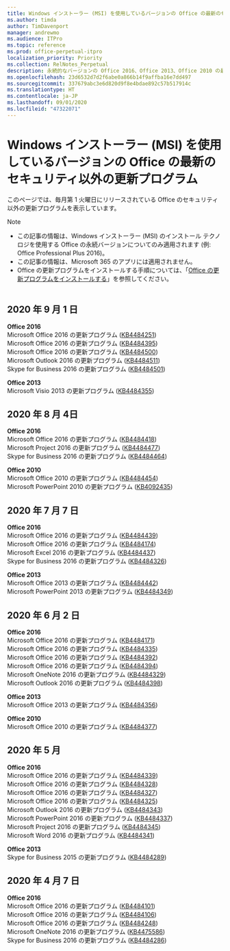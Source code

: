 ```yaml
---
title: Windows インストーラー (MSI) を使用しているバージョンの Office の最新のセキュリティ以外の更新プログラム
ms.author: timda
author: TimDavenport
manager: andrewmo
ms.audience: ITPro
ms.topic: reference
ms.prod: office-perpetual-itpro
localization_priority: Priority
ms.collection: RelNotes_Perpetual
description: 永続的なバージョンの Office 2016、Office 2013、Office 2010 の最新のセキュリティ以外の更新プログラム情報へのリンクを IT 技術者に提供します
ms.openlocfilehash: 23d6532d7d2f6abe0a866b14f9affba16e7dd497
ms.sourcegitcommit: 337679abc3e6d820d9f8e4bdae892c57b517914c
ms.translationtype: HT
ms.contentlocale: ja-JP
ms.lasthandoff: 09/01/2020
ms.locfileid: "47322071"
---
```

# <a name="latest-non-security-updates-for-versions-of-office-that-use-windows-installer-msi"></a>Windows インストーラー (MSI) を使用しているバージョンの Office の最新のセキュリティ以外の更新プログラム

このページでは、毎月第 1 火曜日にリリースされている Office のセキュリティ以外の更新プログラムを表示しています。

> [!NOTE]
> - この記事の情報は、Windows インストーラー (MSI) のインストール テクノロジを使用する Office の永続バージョンについてのみ適用されます (例: Office Professional Plus 2016)。
> - この記事の情報は、Microsoft 365 のアプリには適用されません。
> - Office の更新プログラムをインストールする手順については、「[Office の更新プログラムをインストールする](https://support.office.com/article/2ab296f3-7f03-43a2-8e50-46de917611c5)」を参照してください。
<br/><br/>

## <a name="september-1-2020"></a>2020 年 9 月 1 日
**Office 2016**<br/>
Microsoft Office 2016 の更新プログラム ([KB4484251](https://support.microsoft.com/help/4484251))<br/>
Microsoft Office 2016 の更新プログラム ([KB4484395](https://support.microsoft.com/help/4484395))<br/> Microsoft Office 2016 の更新プログラム ([KB4484500](https://support.microsoft.com/help/4484500)) <br/>
Microsoft Outlook 2016 の更新プログラム ([KB4484511](https://support.microsoft.com/help/4484511)) <br/>
Skype for Business 2016 の更新プログラム ([KB4484501](https://support.microsoft.com/help/4484501)) <br/>

**Office 2013**<br/>
Microsoft Visio 2013 の更新プログラム ([KB4484355](https://support.microsoft.com/help/4484355))<br/>

## <a name="august-4-2020"></a>2020 年 8 月 4日

**Office 2016**<br/>
Microsoft Office 2016 の更新プログラム ([KB4484418](https://support.microsoft.com/help/4484418))<br/> Microsoft Project 2016 の更新プログラム ([KB4484477](https://support.microsoft.com/help/4484477))<br/>
Skype for Business 2016 の更新プログラム ([KB4484464](https://support.microsoft.com/help/4484464))<br/> 

**Office 2010**<br/>
Microsoft Office 2010 の更新プログラム ([KB4484454](https://support.microsoft.com/help/4484454))<br/> Microsoft PowerPoint 2010 の更新プログラム ([KB4092435](https://support.microsoft.com/help/4092435))<br/> 

## <a name="july-7-2020"></a>2020 年 7 月 7 日

**Office 2016**<br/>
Microsoft Office 2016 の更新プログラム ([KB4484439](https://support.microsoft.com/help/4484439))<br/> Microsoft Office 2016 の更新プログラム ([KB4484174](https://support.microsoft.com/help/4484174))<br/> Microsoft Excel 2016 の更新プログラム ([KB4484437](https://support.microsoft.com/help/4484437))<br/>
Skype for Business 2016 の更新プログラム ([KB4484326](https://support.microsoft.com/help/4484326))<br/> 

**Office 2013**<br/>
Microsoft Office 2013 の更新プログラム ([KB4484442](https://support.microsoft.com/help/4484442))<br/> Microsoft PowerPoint 2013 の更新プログラム ([KB4484349](https://support.microsoft.com/help/4484349))<br/> 


## <a name="june-2-2020"></a>2020 年 6 月 2 日

**Office 2016**<br/>
Microsoft Office 2016 の更新プログラム ([KB4484171](https://support.microsoft.com/help/4484171))<br/> Microsoft Office 2016 の更新プログラム ([KB4484335](https://support.microsoft.com/help/4484335))<br/> Microsoft Office 2016 の更新プログラム ([KB4484392](https://support.microsoft.com/help/4484392))<br/> Microsoft Office 2016 の更新プログラム ([KB4484394](https://support.microsoft.com/help/4484394))<br/> Microsoft OneNote 2016 の更新プログラム ([KB4484329](https://support.microsoft.com/help/4484329))<br/>
Microsoft Outlook 2016 の更新プログラム ([KB4484398](https://support.microsoft.com/help/4484398))<br/> 

**Office 2013**<br/>
Microsoft Office 2013 の更新プログラム ([KB4484356](https://support.microsoft.com/help/4484356))<br/> 

**Office 2010**<br/>
Microsoft Office 2010 の更新プログラム ([KB4484377](https://support.microsoft.com/help/4484377))<br/> 


## <a name="may-5-2020"></a>2020 年 5 月

**Office 2016**<br/>
Microsoft Office 2016 の更新プログラム ([KB4484339](https://support.microsoft.com/help/4484339))<br/> Microsoft Office 2016 の更新プログラム ([KB4484328](https://support.microsoft.com/help/4484328))<br/> Microsoft Office 2016 の更新プログラム ([KB4484327](https://support.microsoft.com/help/4484327))<br/> Microsoft Office 2016 の更新プログラム ([KB4484325](https://support.microsoft.com/help/4484325))<br/> Microsoft Outlook 2016 の更新プログラム ([KB4484343](https://support.microsoft.com/help/4484343))<br/> Microsoft PowerPoint 2016 の更新プログラム ([KB4484337](https://support.microsoft.com/help/4484337))<br/> Microsoft Project 2016 の更新プログラム ([KB4484345](https://support.microsoft.com/help/4484345))<br/> Microsoft Word 2016 の更新プログラム ([KB4484341](https://support.microsoft.com/help/4484341))<br/> 


**Office 2013**<br/>
Skype for Business 2015 の更新プログラム ([KB4484289](https://support.microsoft.com/help/4484289))<br/>

## <a name="april-7-2020"></a>2020 年 4 月 7 日

**Office 2016**<br/>
Microsoft Office 2016 の更新プログラム ([KB4484101](https://support.microsoft.com/help/4484101))<br/>
Microsoft Office 2016 の更新プログラム ([KB4484106](https://support.microsoft.com/help/4484106))<br/>
Microsoft Office 2016 の更新プログラム ([KB4484248](https://support.microsoft.com/help/4484248))<br/>
Microsoft OneNote 2016 の更新プログラム ([KB4475586](https://support.microsoft.com/help/4475586))<br/>
Skype for Business 2016 の更新プログラム ([KB4484286](https://support.microsoft.com/help/4484286)) <br/>

<br/>

 
